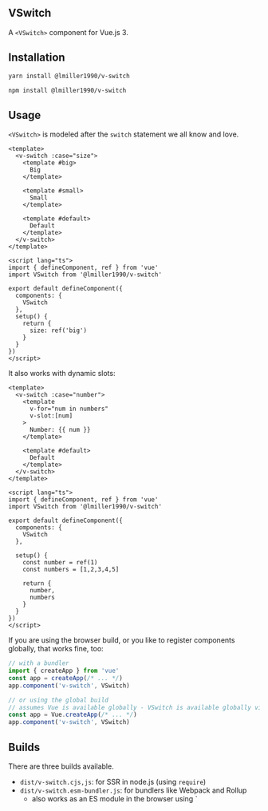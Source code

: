## VSwitch

A `<VSwitch>` component for Vue.js 3.

## Installation

```sh
yarn install @lmiller1990/v-switch

npm install @lmiller1990/v-switch
```

## Usage

`<VSwitch>` is modeled after the `switch` statement we all know and love.

```vue
<template>
  <v-switch :case="size">
    <template #big>
      Big
    </template>

    <template #small>
      Small
    </template>

    <template #default>
      Default
    </template>
  </v-switch>
</template>

<script lang="ts">
import { defineComponent, ref } from 'vue'
import VSwitch from '@lmiller1990/v-switch'

export default defineComponent({
  components: {
    VSwitch
  },
  setup() {
    return {
      size: ref('big')
    }
  }
})
</script>
```

It also works with dynamic slots:

```vue
<template>
  <v-switch :case="number">
    <template 
      v-for="num in numbers"
      v-slot:[num]
    >
      Number: {{ num }}
    </template>

    <template #default>
      Default
    </template>
  </v-switch>
</template>

<script lang="ts">
import { defineComponent, ref } from 'vue'
import VSwitch from '@lmiller1990/v-switch'

export default defineComponent({
  components: {
    VSwitch
  },

  setup() {
    const number = ref(1)
    const numbers = [1,2,3,4,5]

    return {
      number,
      numbers
    }
  }
})
</script>
```

If you are using the browser build, or you like to register components globally, that works fine, too:

```js
// with a bundler
import { createApp } from 'vue'
const app = createApp(/* ... */)
app.component('v-switch', VSwitch)

// or using the global build
// assumes Vue is available globally - VSwitch is available globally via `VSwitch`
const app = Vue.createApp(/* ... */)
app.component('v-switch', VSwitch)
```

## Builds

There are three builds available.

- `dist/v-switch.cjs,js`: for SSR in node.js (using `require`)
- `dist/v-switch.esm-bundler.js`: for bundlers like Webpack and Rollup
  - also works as an ES module in the browser using `<script type="module">
- `dist/v-switch.browser.js`: global build (iife)

Type definitions are also included.

Generally your build tool will be able to figure out which bundle to use, but you can be explicit if you need to.

## Other

I recorded a YouTube video on building this little component: https://youtu.be/KPV6-H6-IxM

## License

MIT
